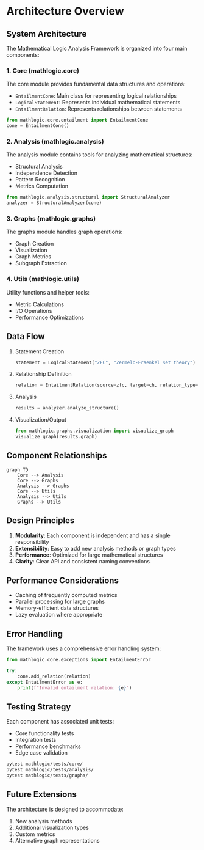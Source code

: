 # Architecture Overview

## System Architecture

The Mathematical Logic Analysis Framework is organized into four main components:

### 1. Core (mathlogic.core)

The core module provides fundamental data structures and operations:

- `EntailmentCone`: Main class for representing logical relationships
- `LogicalStatement`: Represents individual mathematical statements
- `EntailmentRelation`: Represents relationships between statements

```python
from mathlogic.core.entailment import EntailmentCone
cone = EntailmentCone()
```

### 2. Analysis (mathlogic.analysis)

The analysis module contains tools for analyzing mathematical structures:

- Structural Analysis
- Independence Detection
- Pattern Recognition
- Metrics Computation

```python
from mathlogic.analysis.structural import StructuralAnalyzer
analyzer = StructuralAnalyzer(cone)
```

### 3. Graphs (mathlogic.graphs)

The graphs module handles graph operations:

- Graph Creation
- Visualization
- Graph Metrics
- Subgraph Extraction

### 4. Utils (mathlogic.utils)

Utility functions and helper tools:

- Metric Calculations
- I/O Operations
- Performance Optimizations

## Data Flow

1. Statement Creation
   ```python
   statement = LogicalStatement("ZFC", "Zermelo-Fraenkel set theory")
   ```

2. Relationship Definition
   ```python
   relation = EntailmentRelation(source=zfc, target=ch, relation_type="Independence")
   ```

3. Analysis
   ```python
   results = analyzer.analyze_structure()
   ```

4. Visualization/Output
   ```python
   from mathlogic.graphs.visualization import visualize_graph
   visualize_graph(results.graph)
   ```

## Component Relationships

```mermaid
graph TD
    Core --> Analysis
    Core --> Graphs
    Analysis --> Graphs
    Core --> Utils
    Analysis --> Utils
    Graphs --> Utils
```

## Design Principles

1. **Modularity**: Each component is independent and has a single responsibility
2. **Extensibility**: Easy to add new analysis methods or graph types
3. **Performance**: Optimized for large mathematical structures
4. **Clarity**: Clear API and consistent naming conventions

## Performance Considerations

- Caching of frequently computed metrics
- Parallel processing for large graphs
- Memory-efficient data structures
- Lazy evaluation where appropriate

## Error Handling

The framework uses a comprehensive error handling system:

```python
from mathlogic.core.exceptions import EntailmentError

try:
    cone.add_relation(relation)
except EntailmentError as e:
    print(f"Invalid entailment relation: {e}")
```

## Testing Strategy

Each component has associated unit tests:

- Core functionality tests
- Integration tests
- Performance benchmarks
- Edge case validation

```bash
pytest mathlogic/tests/core/
pytest mathlogic/tests/analysis/
pytest mathlogic/tests/graphs/
```

## Future Extensions

The architecture is designed to accommodate:

1. New analysis methods
2. Additional visualization types
3. Custom metrics
4. Alternative graph representations

